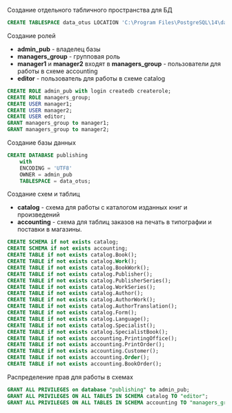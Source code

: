 Создание отдельного табличного пространства для БД
```SQL
CREATE TABLESPACE data_otus LOCATION 'C:\Program Files\PostgreSQL\14\data_otus';
```

Создание ролей
* __admin_pub__ - владелец базы
* __managers_group__ - групповая роль
* __manager1__ и __manager2__ входят в __managers_group__ - пользователи для работы в схеме accounting
* __editor__ - пользователь для работы в схеме catalog

```SQL
CREATE ROLE admin_pub with login createdb createrole;
CREATE ROLE managers_group;
CREATE USER manager1;
CREATE USER manager2;
CREATE USER editor;
GRANT managers_group to manager1;
GRANT managers_group to manager2;
```

Создание базы данных
```SQL
CREATE DATABASE publishing
    with
    ENCODING = 'UTF8'
    OWNER = admin_pub
    TABLESPACE = data_otus;
```

Создание схем и таблиц
* __catalog__ - схема для работы с каталогом изданных книг и произведений
* __accounting__ - схема для таблиц заказов на печать в типографии и поставки в магазины.
```SQL
CREATE SCHEMA if not exists catalog;
CREATE SCHEMA if not exists accounting;
CREATE TABLE if not exists catalog.Book();
CREATE TABLE if not exists catalog.Work();
CREATE TABLE if not exists catalog.BookWork();
CREATE TABLE if not exists catalog.Publisher();
CREATE TABLE if not exists catalog.PublisherSeries();
CREATE TABLE if not exists catalog.WorkSeries();
CREATE TABLE if not exists catalog.Author();
CREATE TABLE if not exists catalog.AuthorWork();
CREATE TABLE if not exists catalog.AuthorTranslation();
CREATE TABLE if not exists catalog.Form();
CREATE TABLE if not exists catalog.Language();
CREATE TABLE if not exists catalog.Specialist();
CREATE TABLE if not exists catalog.SpecialistBook();
CREATE TABLE if not exists accounting.PrintingOffice();
CREATE TABLE if not exists accounting.PrintOrder();
CREATE TABLE if not exists accounting.Customer();
CREATE TABLE if not exists accounting.Order();
CREATE TABLE if not exists accounting.BookOrder();
```

Распределение прав для работы в схемах
```SQL
GRANT ALL PRIVILEGES on database "publishing" to admin_pub;
GRANT ALL PRIVILEGES ON ALL TABLES IN SCHEMA catalog TO "editor";
GRANT ALL PRIVILEGES ON ALL TABLES IN SCHEMA accounting TO "managers_group";
```
